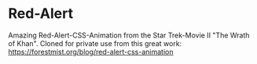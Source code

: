 # Red-Alert

Amazing Red-Alert-CSS-Animation from the Star Trek-Movie II "The Wrath of Khan".
Cloned for private use from this great work: https://forestmist.org/blog/red-alert-css-animation